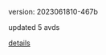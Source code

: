 version: 2023061810-467b

updated 5 avds

[details](https://github.com/0x74f917491bfa7ebfa379/ali_avd_db/blob/master/change_log/2023/06/18/10/467b.txt)